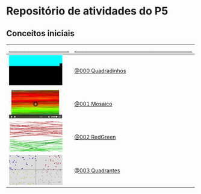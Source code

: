 # Repositório de atividades do P5

## Conceitos iniciais

\________________________ | \_______________________________________________
------------------------- | -----------------------
![_](.thumbs/000.jpg) | [@000 Quadradinhos](base/000/Readme.md#quadradinhos)
![_](.thumbs/001.jpg) | [@001 Mosaico](base/001/Readme.md#mosaico)
![_](.thumbs/002.jpg) | [@002 RedGreen](base/002/Readme.md#redgreen)
![_](.thumbs/003.jpg) | [@003 Quadrantes](base/003/Readme.md#quadrantes)